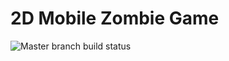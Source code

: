 # 2D Mobile Zombie Game

![Master branch build status](https://github.com/arturp96/2DMobileZombieGame/actions/workflows/main.yml/badge.svg?branch=master)

